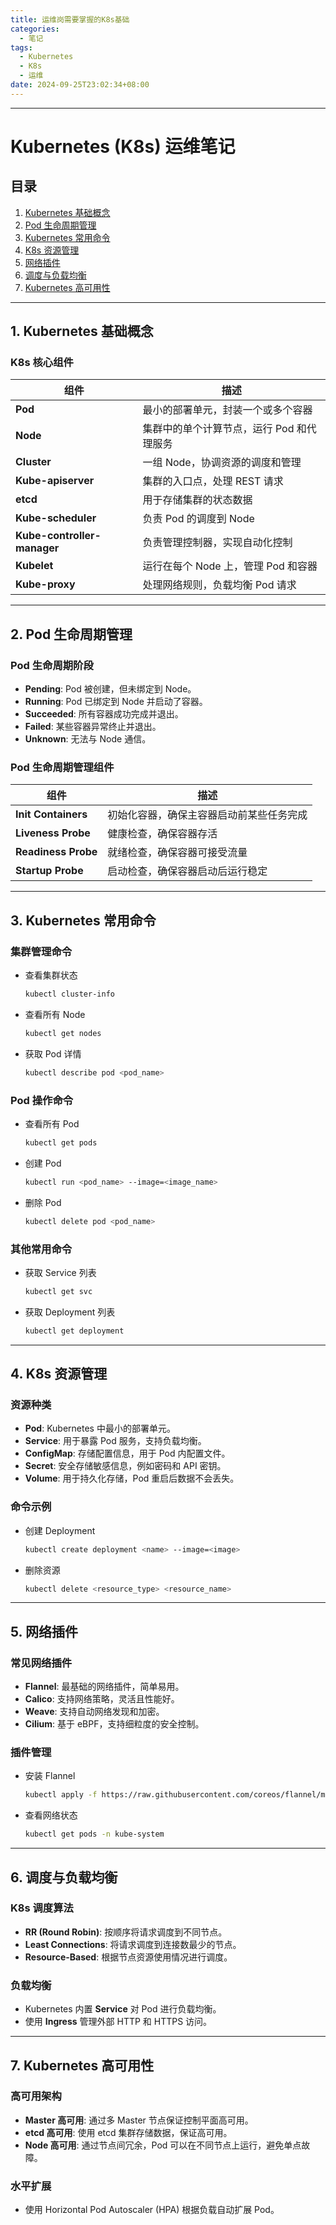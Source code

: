 ```yaml
---
title: 运维岗需要掌握的K8s基础
categories:
  - 笔记
tags:
  - Kubernetes
  - K8s
  - 运维
date: 2024-09-25T23:02:34+08:00
---
```


---

# Kubernetes (K8s) 运维笔记

## 目录

1. [Kubernetes 基础概念](#1-kubernetes-基础概念)
2. [Pod 生命周期管理](#2-pod-生命周期管理)
3. [Kubernetes 常用命令](#3-kubernetes-常用命令)
4. [K8s 资源管理](#4-k8s-资源管理)
5. [网络插件](#5-网络插件)
6. [调度与负载均衡](#6-调度与负载均衡)
7. [Kubernetes 高可用性](#7-kubernetes-高可用性)

---

## 1. Kubernetes 基础概念

### **K8s 核心组件**

| 组件           | 描述                                       |
| -------------- | ------------------------------------------ |
| **Pod**        | 最小的部署单元，封装一个或多个容器           |
| **Node**       | 集群中的单个计算节点，运行 Pod 和代理服务     |
| **Cluster**    | 一组 Node，协调资源的调度和管理              |
| **Kube-apiserver** | 集群的入口点，处理 REST 请求               |
| **etcd**       | 用于存储集群的状态数据                       |
| **Kube-scheduler** | 负责 Pod 的调度到 Node                     |
| **Kube-controller-manager** | 负责管理控制器，实现自动化控制      |
| **Kubelet**    | 运行在每个 Node 上，管理 Pod 和容器          |
| **Kube-proxy** | 处理网络规则，负载均衡 Pod 请求              |

---

## 2. Pod 生命周期管理

### **Pod 生命周期阶段**
- **Pending**: Pod 被创建，但未绑定到 Node。
- **Running**: Pod 已绑定到 Node 并启动了容器。
- **Succeeded**: 所有容器成功完成并退出。
- **Failed**: 某些容器异常终止并退出。
- **Unknown**: 无法与 Node 通信。

### **Pod 生命周期管理组件**

| 组件            | 描述                                              |
| --------------- | ------------------------------------------------- |
| **Init Containers** | 初始化容器，确保主容器启动前某些任务完成          |
| **Liveness Probe**  | 健康检查，确保容器存活                           |
| **Readiness Probe** | 就绪检查，确保容器可接受流量                     |
| **Startup Probe**   | 启动检查，确保容器启动后运行稳定                 |

---

## 3. Kubernetes 常用命令

### **集群管理命令**
- 查看集群状态
  ```bash
  kubectl cluster-info
  ```

- 查看所有 Node
  ```bash
  kubectl get nodes
  ```

- 获取 Pod 详情
  ```bash
  kubectl describe pod <pod_name>
  ```

### **Pod 操作命令**
- 查看所有 Pod
  ```bash
  kubectl get pods
  ```

- 创建 Pod
  ```bash
  kubectl run <pod_name> --image=<image_name>
  ```

- 删除 Pod
  ```bash
  kubectl delete pod <pod_name>
  ```

### **其他常用命令**
- 获取 Service 列表
  ```bash
  kubectl get svc
  ```

- 获取 Deployment 列表
  ```bash
  kubectl get deployment
  ```

---

## 4. K8s 资源管理

### **资源种类**
- **Pod**: Kubernetes 中最小的部署单元。
- **Service**: 用于暴露 Pod 服务，支持负载均衡。
- **ConfigMap**: 存储配置信息，用于 Pod 内配置文件。
- **Secret**: 安全存储敏感信息，例如密码和 API 密钥。
- **Volume**: 用于持久化存储，Pod 重启后数据不会丢失。

### **命令示例**
- 创建 Deployment
  ```bash
  kubectl create deployment <name> --image=<image>
  ```

- 删除资源
  ```bash
  kubectl delete <resource_type> <resource_name>
  ```

---

## 5. 网络插件

### **常见网络插件**
- **Flannel**: 最基础的网络插件，简单易用。
- **Calico**: 支持网络策略，灵活且性能好。
- **Weave**: 支持自动网络发现和加密。
- **Cilium**: 基于 eBPF，支持细粒度的安全控制。

### **插件管理**
- 安装 Flannel
  ```bash
  kubectl apply -f https://raw.githubusercontent.com/coreos/flannel/master/Documentation/kube-flannel.yml
  ```

- 查看网络状态
  ```bash
  kubectl get pods -n kube-system
  ```

---

## 6. 调度与负载均衡

### **K8s 调度算法**
- **RR (Round Robin)**: 按顺序将请求调度到不同节点。
- **Least Connections**: 将请求调度到连接数最少的节点。
- **Resource-Based**: 根据节点资源使用情况进行调度。

### **负载均衡**
- Kubernetes 内置 **Service** 对 Pod 进行负载均衡。
- 使用 **Ingress** 管理外部 HTTP 和 HTTPS 访问。

---

## 7. Kubernetes 高可用性

### **高可用架构**
- **Master 高可用**: 通过多 Master 节点保证控制平面高可用。
- **etcd 高可用**: 使用 etcd 集群存储数据，保证高可用。
- **Node 高可用**: 通过节点间冗余，Pod 可以在不同节点上运行，避免单点故障。

### **水平扩展**
- 使用 Horizontal Pod Autoscaler (HPA) 根据负载自动扩展 Pod。

